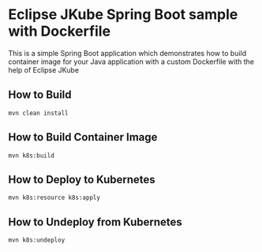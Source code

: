# Eclipse JKube Spring Boot sample with Dockerfile

This is a simple Spring Boot application which demonstrates how to build
container image for your Java application with a custom Dockerfile with
the help of Eclipse JKube

## How to Build
```
mvn clean install
```

## How to Build Container Image
```
mvn k8s:build
```

## How to Deploy to Kubernetes
```
mvn k8s:resource k8s:apply
```

## How to Undeploy from Kubernetes
```
mvn k8s:undeploy
```
